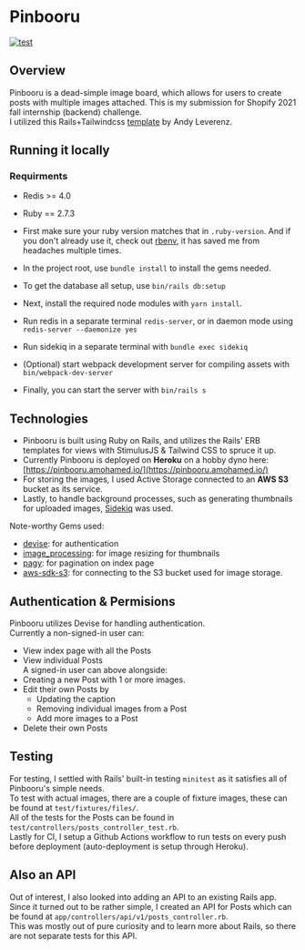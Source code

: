 # Pinbooru

[![test](https://github.com/amohamed11/pinbooru/actions/workflows/integration.yml/badge.svg)](https://github.com/amohamed11/pinbooru/actions/workflows/integration.yml)  

## Overview

Pinbooru is a dead-simple image board, which allows for users to create posts with multiple images attached. 
This is my submission for Shopify 2021 fall internship (backend) challenge.  
I utilized this Rails+Tailwindcss [template](https://github.com/justalever/kickoff_tailwind) by Andy Leverenz.  

## Running it locally

### Requirments

- Redis >= 4.0
- Ruby == 2.7.3

- First make sure your ruby version matches that in `.ruby-version`. And if you don't already use it, check out [rbenv](https://github.com/rbenv/rbenv), it has saved me from headaches multiple times.
- In the project root, use `bundle install` to install the gems needed.
- To get the database all setup, use `bin/rails db:setup`
- Next, install the required node modules with `yarn install`.
- Run redis in a separate terminal `redis-server`, or in daemon mode using `redis-server --daemonize yes`
- Run sidekiq in a separate terminal with `bundle exec sidekiq`
- (Optional) start webpack development server for compiling assets with `bin/webpack-dev-server`
- Finally, you can start the server with `bin/rails s`

## Technologies

- Pinbooru is built using Ruby on Rails, and utilizes the Rails' ERB templates for views with StimulusJS & Tailwind CSS to spruce it up.  
- Currently Pinbooru is deployed on **Heroku** on a hobby dyno here: [https://pinbooru.amohamed.io/](https://pinbooru.amohamed.io/)  
- For storing the images, I used Active Storage connected to an **AWS S3** bucket as its service.  
- Lastly, to handle background processes, such as generating thumbnails for uploaded images, [Sidekiq](https://github.com/mperham/sidekiq) was used.

Note-worthy Gems used:
- [devise](https://github.com/heartcombo/devise): for authentication
- [image_processing](https://github.com/janko/image_processing/): for image resizing for thumbnails
- [pagy](https://github.com/ddnexus/pagy): for pagination on index page
- [aws-sdk-s3](https://github.com/aws/aws-sdk-ruby/): for connecting to  the S3 bucket used for image storage.

## Authentication & Permisions

Pinbooru utilizes Devise for handling authentication.  
Currently a non-signed-in user can:  
- View index page with all the Posts  
- View individual Posts  
A signed-in user can above alongside:  
- Creating a new Post with 1 or more images.  
- Edit their own Posts by  
  - Updating the caption  
  - Removing individual images from a Post  
  - Add more images to a Post  
- Delete their own Posts  

## Testing

For testing, I settled with Rails' built-in testing `minitest` as it satisfies all of Pinbooru's simple needs.  
To test with actual images, there are a couple of fixture images, these can be found at `test/fixtures/files/`.  
All of the tests for the Posts can be found in `test/controllers/posts_controller_test.rb`.  
Lastly for CI, I setup a Github Actions workflow to run tests on every push before deployment (auto-deployment is setup through Heroku).

## Also an API

Out of interest, I also looked into adding an API to an existing Rails app. Since it turned out to be rather simple, I created an API for Posts which can be found at `app/controllers/api/v1/posts_controller.rb`.  
This was mostly out of pure curiosity and to learn more about Rails, so there are not separate tests for this API.
